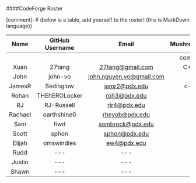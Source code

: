 ####CodeForge Roster

[comment]: # (below is a table, add yourself to the roster! (this is MarkDown language))

| Name     | GitHub Username    | Email | MushroomMonster |
| :--------:|:---------:|:-------:|:-------:|
||||completed in|
| Xuan | 27tang | 27tang@gmail.com | C++, Bash|
| John |john-vo | john.nguyen.vo@gmail.com | |
| JamesR | Sedihglow | jamr2@pdx.edu | c-syscall|
| Rohan | THEhEROLocker | roh3@pdx.edu | awk |
| RJ | RJ-Russell | rjr4@pdx.edu ||
| Rachael | earthshine0 | rheyob@pdx.edu ||
| Sam | fiwd | sambrock@pdx.edu ||
| Scott | sphon | sphon@pdx.edu| |
| Elijah | omswindles | ew4@pdx.edu | c++ |
| Rudd | --- | --- | |
| Justin | --- | --- | |
| Shawn | --- | --- | |
